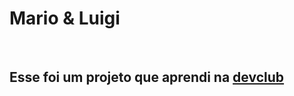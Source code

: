 <h1> Mario & Luigi </h1>
<br>
<h2> Esse foi um projeto que aprendi na <a href="https://rodolfomori.com.br/missao-programador-do-zero-cv2/">devclub</a></h2>

